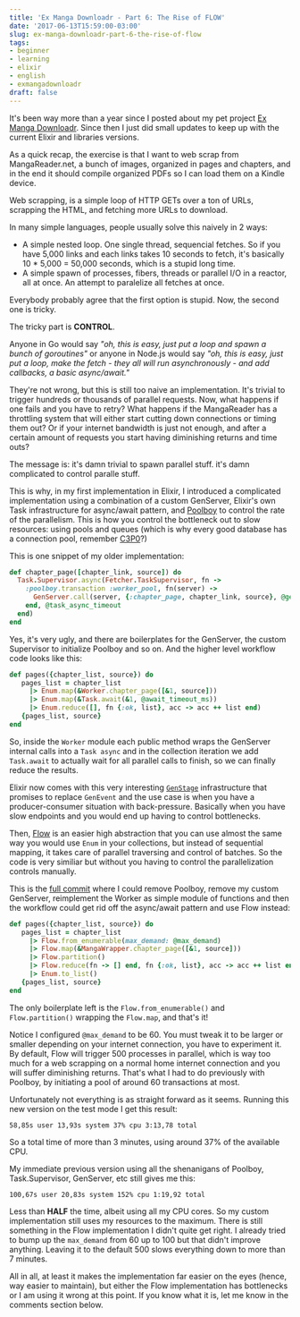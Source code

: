 ```yaml
---
title: 'Ex Manga Downloadr - Part 6: The Rise of FLOW'
date: '2017-06-13T15:59:00-03:00'
slug: ex-manga-downloadr-part-6-the-rise-of-flow
tags:
- beginner
- learning
- elixir
- english
- exmangadownloadr
draft: false
---
```


It's been way more than a year since I posted about my pet project [Ex Manga Downloadr](https://github.com/akitaonrails/ex_manga_downloadr). Since then I just did small updates to keep up with the current Elixir and libraries versions.

As a quick recap, the exercise is that I want to web scrap from MangaReader.net, a bunch of images, organized in pages and chapters, and in the end it should compile organized PDFs so I can load them on a Kindle device.

Web scrapping, is a simple loop of HTTP GETs over a ton of URLs, scrapping the HTML, and fetching more URLs to download.

In many simple languages, people usually solve this naively in 2 ways:

* A simple nested loop. One single thread, sequencial fetches. So if you have 5,000 links and each links takes 10 seconds to fetch, it's basically 10 * 5,000 = 50,000 seconds, which is a stupid long time.
* A simple spawn of processes, fibers, threads or parallel I/O in a reactor, all at once. An attempt to paralelize all fetches at once.

Everybody probably agree that the first option is stupid. Now, the second one is tricky.

The tricky part is **CONTROL**.

Anyone in Go would say _"oh, this is easy, just put a loop and spawn a bunch of goroutines"_ or anyone in Node.js would say _"oh, this is easy, just put a loop, make the fetch - they all will run asynchronously - and add callbacks, a basic async/await."_

They're not wrong, but this is still too naive an implementation. It's trivial to trigger hundreds or thousands of parallel requests. Now, what happens if one fails and you have to retry? What happens if the MangaReader has a throttling system that will either start cutting down connections or timing them out? Or if your internet bandwidth is just not enough, and after a certain amount of requests you start having diminishing returns and time outs?

The message is: it's damn trivial to spawn parallel stuff. it's damn complicated to control paralle stuff.

This is why, in my first implementation in Elixir, I introduced a complicated implementation using a combination of a custom GenServer, Elixir's own Task infrastructure for async/await pattern, and [Poolboy](https://github.com/devinus/poolboy) to control the rate of the parallelism. This is how you control the bottleneck out to slow resources: using pools and queues (which is why every good database has a connection pool, remember [C3P0](https://sourceforge.net/projects/c3p0/)?)

This is one snippet of my older implementation:

```ruby
def chapter_page([chapter_link, source]) do
  Task.Supervisor.async(Fetcher.TaskSupervisor, fn ->
    :poolboy.transaction :worker_pool, fn(server) ->
      GenServer.call(server, {:chapter_page, chapter_link, source}, @genserver_call_timeout)
    end, @task_async_timeout
  end)
end
```

Yes, it's very ugly, and there are boilerplates for the GenServer, the custom Supervisor to initialize Poolboy and so on. And the higher level workflow code looks like this:

```ruby
def pages({chapter_list, source}) do
   pages_list = chapter_list
     |> Enum.map(&Worker.chapter_page([&1, source]))
     |> Enum.map(&Task.await(&1, @await_timeout_ms))
     |> Enum.reduce([], fn {:ok, list}, acc -> acc ++ list end)
   {pages_list, source}
end
```

So, inside the `Worker` module each public method wraps the GenServer internal calls into a `Task async` and in the collection iteration we add `Task.await` to actually wait for all parallel calls to finish, so we can finally reduce the results.

Elixir now comes with this very interesting [`GenStage`](https://elixir-lang.org/blog/2016/07/14/announcing-genstage/) infrastructure that promises to replace `GenEvent` and the use case is when you have a producer-consumer situation with back-pressure. Basically when you have slow endpoints and you would end up having to control bottlenecks.

Then, [Flow](https://github.com/elixir-lang/flow) is an easier high abstraction that you can use almost the same way you would use `Enum` in your collections, but instead of sequential mapping, it takes care of parallel traversing and control of batches. So the code is very similiar but without you having to control the parallelization controls manually.

This is the [full commit](https://github.com/akitaonrails/ex_manga_downloadr/commit/b117f5236098f6d37e332633acb787be46a09d84) where I could remove Poolboy, remove my custom GenServer, reimplement the Worker as simple module of functions and then the workflow could get rid off the async/await pattern and use Flow instead:

```ruby
def pages({chapter_list, source}) do
   pages_list = chapter_list
     |> Flow.from_enumerable(max_demand: @max_demand)
     |> Flow.map(&MangaWrapper.chapter_page([&1, source]))
     |> Flow.partition()
     |> Flow.reduce(fn -> [] end, fn {:ok, list}, acc -> acc ++ list end)
     |> Enum.to_list()
   {pages_list, source}
end
```

The only boilerplate left is the `Flow.from_enumerable()` and `Flow.partition()` wrapping the `Flow.map`, and that's it!

Notice I configured `@max_demand` to be 60. You must tweak it to be larger or smaller depending on your internet connection, you have to experiment it. By default, Flow will trigger 500 processes in parallel, which is way too much for a web scrapping on a normal home internet connection and you will suffer diminishing returns. That's what I had to do previously with Poolboy, by initiating a pool of around 60 transactions at most.

Unfortunately not everything is as straight forward as it seems. Running this new version on the test mode I get this result:

```
58,85s user 13,93s system 37% cpu 3:13,78 total
```

So a total time of more than 3 minutes, using around 37% of the available CPU.

My immediate previous version using all the shenanigans of Poolboy, Task.Supervisor, GenServer, etc still gives me this:

```
100,67s user 20,83s system 152% cpu 1:19,92 total
```

Less than **HALF** the time, albeit using all my CPU cores. So my custom implementation still uses my resources to the maximum. There is still something in the Flow implementation I didn't quite get right. I already tried to bump up the `max_demand` from 60 up to 100 but that didn't improve anything. Leaving it to the default 500 slows everything down to more than 7 minutes. 

All in all, at least it makes the implementation far easier on the eyes (hence, way easier to maintain), but either the Flow implementation has bottlenecks or I am using it wrong at this point. If you know what it is, let me know in the comments section below.
